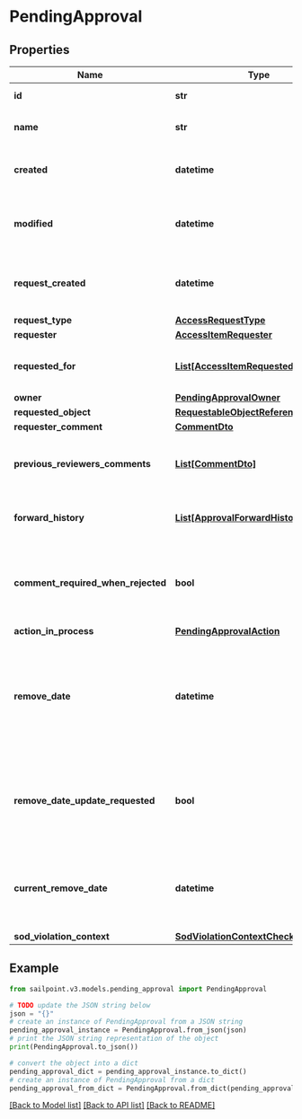 # PendingApproval


## Properties

Name | Type | Description | Notes
------------ | ------------- | ------------- | -------------
**id** | **str** | The approval id. | [optional] 
**name** | **str** | The name of the approval. | [optional] 
**created** | **datetime** | When the approval was created. | [optional] 
**modified** | **datetime** | When the approval was modified last time. | [optional] 
**request_created** | **datetime** | When the access-request was created. | [optional] 
**request_type** | [**AccessRequestType**](AccessRequestType.md) |  | [optional] 
**requester** | [**AccessItemRequester**](AccessItemRequester.md) |  | [optional] 
**requested_for** | [**List[AccessItemRequestedFor]**](AccessItemRequestedFor.md) | Identities access was requested for. | [optional] 
**owner** | [**PendingApprovalOwner**](PendingApprovalOwner.md) |  | [optional] 
**requested_object** | [**RequestableObjectReference**](RequestableObjectReference.md) |  | [optional] 
**requester_comment** | [**CommentDto**](CommentDto.md) |  | [optional] 
**previous_reviewers_comments** | [**List[CommentDto]**](CommentDto.md) | The history of the previous reviewers comments. | [optional] 
**forward_history** | [**List[ApprovalForwardHistory]**](ApprovalForwardHistory.md) | The history of approval forward action. | [optional] 
**comment_required_when_rejected** | **bool** | When true the rejector has to provide comments when rejecting | [optional] [default to False]
**action_in_process** | [**PendingApprovalAction**](PendingApprovalAction.md) |  | [optional] 
**remove_date** | **datetime** | The date the role or access profile or entitlement is no longer assigned to the specified identity. | [optional] 
**remove_date_update_requested** | **bool** | If true, then the request is to change the remove date or sunset date. | [optional] [default to False]
**current_remove_date** | **datetime** | The remove date or sunset date that was assigned at the time of the request. | [optional] 
**sod_violation_context** | [**SodViolationContextCheckCompleted**](SodViolationContextCheckCompleted.md) |  | [optional] 

## Example

```python
from sailpoint.v3.models.pending_approval import PendingApproval

# TODO update the JSON string below
json = "{}"
# create an instance of PendingApproval from a JSON string
pending_approval_instance = PendingApproval.from_json(json)
# print the JSON string representation of the object
print(PendingApproval.to_json())

# convert the object into a dict
pending_approval_dict = pending_approval_instance.to_dict()
# create an instance of PendingApproval from a dict
pending_approval_from_dict = PendingApproval.from_dict(pending_approval_dict)
```
[[Back to Model list]](../README.md#documentation-for-models) [[Back to API list]](../README.md#documentation-for-api-endpoints) [[Back to README]](../README.md)


